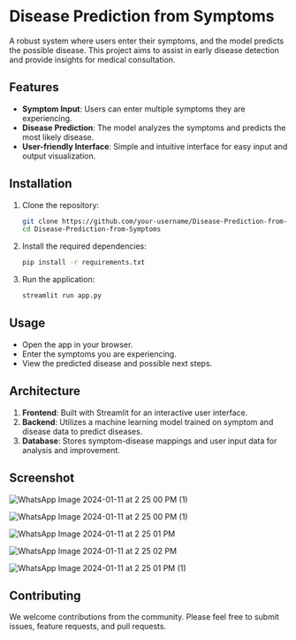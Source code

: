 # Disease Prediction from Symptoms

A robust system where users enter their symptoms, and the model predicts the possible disease. This project aims to assist in early disease detection and provide insights for medical consultation.

## Features

- **Symptom Input**: Users can enter multiple symptoms they are experiencing.
- **Disease Prediction**: The model analyzes the symptoms and predicts the most likely disease.
- **User-friendly Interface**: Simple and intuitive interface for easy input and output visualization.

## Installation

1. Clone the repository:
    ```bash
    git clone https://github.com/your-username/Disease-Prediction-from-Symptoms.git
    cd Disease-Prediction-from-Symptoms
    ```

2. Install the required dependencies:
    ```bash
    pip install -r requirements.txt
    ```

3. Run the application:
    ```bash
    streamlit run app.py
    ```

## Usage

- Open the app in your browser.
- Enter the symptoms you are experiencing.
- View the predicted disease and possible next steps.

## Architecture

1. **Frontend**: Built with Streamlit for an interactive user interface.
2. **Backend**: Utilizes a machine learning model trained on symptom and disease data to predict diseases.
3. **Database**: Stores symptom-disease mappings and user input data for analysis and improvement.

## Screenshot

![WhatsApp Image 2024-01-11 at 2 25 00 PM (1)](https://github.com/user-attachments/assets/c5bf5897-1afa-40aa-ba9a-610785bc0879)

![WhatsApp Image 2024-01-11 at 2 25 00 PM (1)](https://github.com/user-attachments/assets/e5117bb6-8453-4320-96e5-c822ed4ac2ea)


![WhatsApp Image 2024-01-11 at 2 25 01 PM](https://github.com/user-attachments/assets/95df853b-f7fd-4d35-8267-a96483855463)


![WhatsApp Image 2024-01-11 at 2 25 02 PM](https://github.com/user-attachments/assets/f8c4cc1f-2962-456b-be96-4adc0fcdd25d)

![WhatsApp Image 2024-01-11 at 2 25 01 PM (1)](https://github.com/user-attachments/assets/d182fd32-57c8-4a21-b35c-061c0b6976df)


## Contributing

We welcome contributions from the community. Please feel free to submit issues, feature requests, and pull requests.

